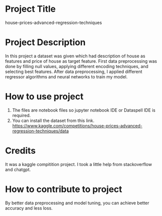 # Project Title
house-prices-advanced-regression-techniques
# Project Description
In this project a dataset was given which had description of house as features and price of house as target feature. First data preprocessing was done by filling null values, applying different encoding techniques, and selecting best features. After data preprocessing, I applied different regressor algorithms and neural networks to train my model.
# How to use project
1. The files are notebook files so jupyter notebook IDE or Dataspell IDE is required.
2. You can install the dataset from this link. https://www.kaggle.com/competitions/house-prices-advanced-regression-techniques/data
# Credits
It was a kaggle compitition project. I took a little help from stackoverflow and chatgpt.
# How to contribute to project
By better data preprocessing and model tuning, you can achieve better accuracy and less loss.
